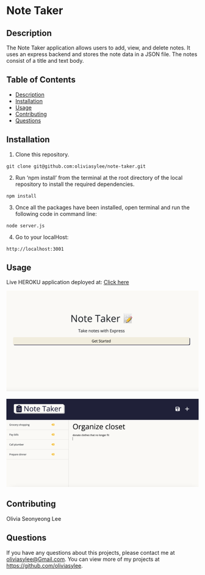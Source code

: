   # Note Taker
  ## Description
   The Note Taker application allows users to add, view, and delete notes. It uses an express backend and stores the note data in a JSON file. The notes consist of a title and text body.
  ## Table of Contents
  - [Description](#description)
  - [Installation](#installation)
  - [Usage](#usage)
  - [Contributing](#contributing)
  - [Questions](#questions)
  
  ## Installation
1. Clone this repository.
```
git clone git@github.com:oliviasylee/note-taker.git
```

2. Run ‘npm install’ from the terminal at the root directory of the local repository to install the required dependencies.
```
npm install
```

3. Once all the packages have been installed, open terminal and run the following code in command line:
```
node server.js
```

4. Go to your localHost:
```
http://localhost:3001
```

  ## Usage
  Live HEROKU application deployed at: [Click here](https://mysterious-crag-28080.herokuapp.com/) <br>

[![note-taker-screenshot1](public/assets/images/screenshot-note-taker-1.png)]()
<br><br>
[![note-taker-screenshot2](public/assets/images/screenshot-note-taker-02.png)]()
  ## Contributing
  Olivia Seonyeong Lee
  
  ## Questions
  If you have any questions about this projects, please contact me at oliviasylee@Gmail.com. You can view more of my projects at https://github.com/oliviasylee.
